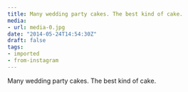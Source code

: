 ```yaml
---
title: Many wedding party cakes. The best kind of cake.
media:
- url: media-0.jpg
date: "2014-05-24T14:54:30Z"
draft: false
tags:
- imported
- from-instagram
---
```

Many wedding party cakes. The best kind of cake.
